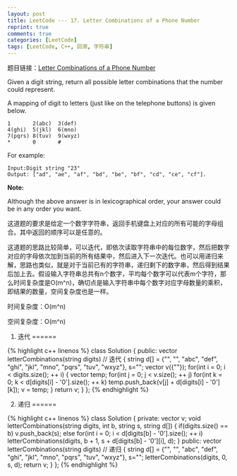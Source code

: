 ```yaml
---
layout: post
title: LeetCode --- 17. Letter Combinations of a Phone Number
reprint: true
comments: true
categories: [LeetCode]
tags: [LeetCode, C++, 回溯, 字符串]
---
```



题目链接：[Letter Combinations of a Phone Number](https://oj.leetcode.com/problems/letter-combinations-of-a-phone-number/ ) 

Given a digit string, return all possible letter combinations that the number could represent. 

A mapping of digit to letters (just like on the telephone buttons) is given below. 

    1       2(abc)  3(def) 
    4(ghi)  5(jkl)  6(mno) 
    7(pqrs) 8(tuv)  9(wxyz) 
    *       0       # 

For example: 

    Input:Digit string "23" 
    Output: ["ad", "ae", "af", "bd", "be", "bf", "cd", "ce", "cf"]. 

**Note:** 

Although the above answer is in lexicographical order, your answer could be in any order you want. 

这道题的要求是给定一个数字字符串，返回手机键盘上对应的所有可能的字母组合。其中返回的顺序可以是任意的。

这道题的思路比较简单，可以迭代，即依次读取字符串中的每位数字，然后把数字对应的字母依次加到当前的所有结果中，然后进入下一次迭代。也可以用递归来解，思路也类似，就是对于当前已有的字符串，递归剩下的数字串，然后得到结果后加上去。假设输入字符串总共有n个数字，平均每个数字可以代表m个字符，那么时间复杂度是O(m^n)，确切点是输入字符串中每个数字对应字母数量的乘积，即结果的数量，空间复杂度也是一样。

时间复杂度：O(m^n)

空间复杂度：O(m^n)

1. 迭代
======

{% highlight c++ linenos %}
class Solution
{
public:
    vector<string> letterCombinations(string digits) // 迭代
    {
        string d[] = {"", "", "abc", "def", "ghi", "jkl", "mno", "pqrs", "tuv", "wxyz"}, s="";
        vector<string> v({""});
        for(int i = 0; i < digits.size(); ++ i)
        {
            vector<string> temp;
            for(int j = 0; j < v.size(); ++ j)
                for(int k = 0; k < d[digits[i] - '0'].size(); ++ k)
                    temp.push_back(v[j] + d[digits[i] - '0'][k]);
            v = temp;
        }
        return v;
    }
};
{% endhighlight %}

2. 递归
======

{% highlight c++ linenos %}
class Solution
{
private:
    vector<string> v;
    void letterCombinations(string digits, int b, string s, string d[])
    {
        if(digits.size() == b)
            v.push_back(s);
        else
            for(int i = 0; i < d[digits[b] - '0'].size(); ++ i)
                letterCombinations(digits, b + 1, s + d[digits[b] - '0'][i], d);
    }
public:
    vector<string> letterCombinations(string digits) // 递归
    {
        string d[] = {"", "", "abc", "def", "ghi", "jkl", "mno", "pqrs", "tuv", "wxyz"}, s="";
        letterCombinations(digits, 0, s, d);
        return v;
    }
};
{% endhighlight %}
